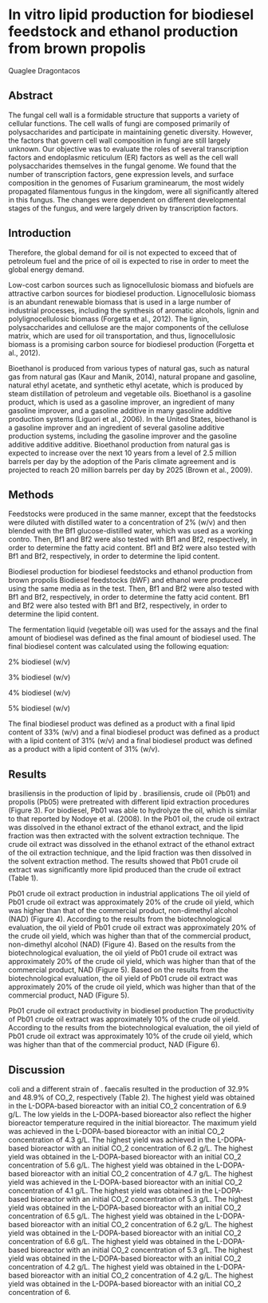 # In vitro lipid production for biodiesel feedstock and ethanol production from brown propolis
Quaglee Dragontacos


## Abstract
The fungal cell wall is a formidable structure that supports a variety of cellular functions. The cell walls of fungi are composed primarily of polysaccharides and participate in maintaining genetic diversity. However, the factors that govern cell wall composition in fungi are still largely unknown. Our objective was to evaluate the roles of several transcription factors and endoplasmic reticulum (ER) factors as well as the cell wall polysaccharides themselves in the fungal genome. We found that the number of transcription factors, gene expression levels, and surface composition in the genomes of Fusarium graminearum, the most widely propagated filamentous fungus in the kingdom, were all significantly altered in this fungus. The changes were dependent on different developmental stages of the fungus, and were largely driven by transcription factors.


## Introduction
Therefore, the global demand for oil is not expected to exceed that of petroleum fuel and the price of oil is expected to rise in order to meet the global energy demand.

Low-cost carbon sources such as lignocellulosic biomass and biofuels are attractive carbon sources for biodiesel production. Lignocellulosic biomass is an abundant renewable biomass that is used in a large number of industrial processes, including the synthesis of aromatic alcohols, lignin and polylignocellulosic biomass (Forgetta et al., 2012). The lignin, polysaccharides and cellulose are the major components of the cellulose matrix, which are used for oil transportation, and thus, lignocellulosic biomass is a promising carbon source for biodiesel production (Forgetta et al., 2012).

Bioethanol is produced from various types of natural gas, such as natural gas from natural gas (Kaur and Manik, 2014), natural propane and gasoline, natural ethyl acetate, and synthetic ethyl acetate, which is produced by steam distillation of petroleum and vegetable oils. Bioethanol is a gasoline product, which is used as a gasoline improver, an ingredient of many gasoline improver, and a gasoline additive in many gasoline additive production systems (Liguori et al., 2006). In the United States, bioethanol is a gasoline improver and an ingredient of several gasoline additive production systems, including the gasoline improver and the gasoline additive additive additive. Bioethanol production from natural gas is expected to increase over the next 10 years from a level of 2.5 million barrels per day by the adoption of the Paris climate agreement and is projected to reach 20 million barrels per day by 2025 (Brown et al., 2009).


## Methods
Feedstocks were produced in the same manner, except that the feedstocks were diluted with distilled water to a concentration of 2% (w/v) and then blended with the Bf1 glucose-distilled water, which was used as a working contro. Then, Bf1 and Bf2 were also tested with Bf1 and Bf2, respectively, in order to determine the fatty acid content. Bf1 and Bf2 were also tested with Bf1 and Bf2, respectively, in order to determine the lipid content.

Biodiesel production for biodiesel feedstocks and ethanol production from brown propolis
Biodiesel feedstocks (bWF) and ethanol were produced using the same media as in the test. Then, Bf1 and Bf2 were also tested with Bf1 and Bf2, respectively, in order to determine the fatty acid content. Bf1 and Bf2 were also tested with Bf1 and Bf2, respectively, in order to determine the lipid content.

The fermentation liquid (vegetable oil) was used for the assays and the final amount of biodiesel was defined as the final amount of biodiesel used. The final biodiesel content was calculated using the following equation:

2% biodiesel (w/v)

3% biodiesel (w/v)

4% biodiesel (w/v)

5% biodiesel (w/v)

The final biodiesel product was defined as a product with a final lipid content of 33% (w/v) and a final biodiesel product was defined as a product with a lipid content of 31% (w/v) and a final biodiesel product was defined as a product with a lipid content of 31% (w/v).


## Results
brasiliensis in the production of lipid by . brasiliensis, crude oil (Pb01) and propolis (Pb05) were pretreated with different lipid extraction procedures (Figure 3). For biodiesel, Pb01 was able to hydrolyze the oil, which is similar to that reported by Nodoye et al. (2008). In the Pb01 oil, the crude oil extract was dissolved in the ethanol extract of the ethanol extract, and the lipid fraction was then extracted with the solvent extraction technique. The crude oil extract was dissolved in the ethanol extract of the ethanol extract of the oil extraction technique, and the lipid fraction was then dissolved in the solvent extraction method. The results showed that Pb01 crude oil extract was significantly more lipid produced than the crude oil extract (Table 1).

Pb01 crude oil extract production in industrial applications
The oil yield of Pb01 crude oil extract was approximately 20% of the crude oil yield, which was higher than that of the commercial product, non-dimethyl alcohol (NAD) (Figure 4). According to the results from the biotechnological evaluation, the oil yield of Pb01 crude oil extract was approximately 20% of the crude oil yield, which was higher than that of the commercial product, non-dimethyl alcohol (NAD) (Figure 4). Based on the results from the biotechnological evaluation, the oil yield of Pb01 crude oil extract was approximately 20% of the crude oil yield, which was higher than that of the commercial product, NAD (Figure 5). Based on the results from the biotechnological evaluation, the oil yield of Pb01 crude oil extract was approximately 20% of the crude oil yield, which was higher than that of the commercial product, NAD (Figure 5).

Pb01 crude oil extract productivity in biodiesel production
The productivity of Pb01 crude oil extract was approximately 10% of the crude oil yield. According to the results from the biotechnological evaluation, the oil yield of Pb01 crude oil extract was approximately 10% of the crude oil yield, which was higher than that of the commercial product, NAD (Figure 6).


## Discussion
coli and a different strain of . faecalis resulted in the production of 32.9% and 48.9% of CO_2, respectively (Table 2). The highest yield was obtained in the L-DOPA-based bioreactor with an initial CO_2 concentration of 6.9 g/L. The low yields in the L-DOPA-based bioreactor also reflect the higher bioreactor temperature required in the initial bioreactor. The maximum yield was achieved in the L-DOPA-based bioreactor with an initial CO_2 concentration of 4.3 g/L. The highest yield was achieved in the L-DOPA-based bioreactor with an initial CO_2 concentration of 6.2 g/L. The highest yield was obtained in the L-DOPA-based bioreactor with an initial CO_2 concentration of 5.6 g/L. The highest yield was obtained in the L-DOPA-based bioreactor with an initial CO_2 concentration of 4.7 g/L. The highest yield was achieved in the L-DOPA-based bioreactor with an initial CO_2 concentration of 4.1 g/L. The highest yield was obtained in the L-DOPA-based bioreactor with an initial CO_2 concentration of 5.3 g/L. The highest yield was obtained in the L-DOPA-based bioreactor with an initial CO_2 concentration of 6.5 g/L. The highest yield was obtained in the L-DOPA-based bioreactor with an initial CO_2 concentration of 6.2 g/L. The highest yield was obtained in the L-DOPA-based bioreactor with an initial CO_2 concentration of 6.6 g/L. The highest yield was obtained in the L-DOPA-based bioreactor with an initial CO_2 concentration of 5.3 g/L. The highest yield was obtained in the L-DOPA-based bioreactor with an initial CO_2 concentration of 4.2 g/L. The highest yield was obtained in the L-DOPA-based bioreactor with an initial CO_2 concentration of 4.2 g/L. The highest yield was obtained in the L-DOPA-based bioreactor with an initial CO_2 concentration of 6.
